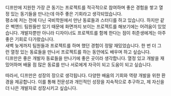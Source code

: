 디프만에 지원한 가장 큰 동기는 프로젝트를 적극적으로 참여하며 좋은 경험을 쌓고 열정 있는 동기들을 만나는데 아주 좋은 기회라고 생각되었습니다.  
평소에 저는 전에 다닌 국비학원에서 만난 동료들과 스터디를 하고 있습니다. 하지만 같은 벡앤드 팀원들만 있기 때문에 화면까지 보이는 프로젝트를 해보기에는 어려움이 있었습니다. 개발자뿐만 아니라 디자이너도 프로젝트를 함께 한다는 점이 취준생에게는 아주 좋은 기회로 다가왔습니다.  
새벽 늦게까지 팀원들과 프로젝트를 하며 했던 경험이 정말 재밌었습니다. 한 번 더 그런 열정 있는 동료들을 만나서 프로젝트를 하는 동안에도 배우며 하고 싶습니다.  
디프만은 좋은 개발자 동료들을 만나기에 좋은 곳이라 생각합니다. 열정 있고 개발을 재밌어하며 배울 점 많은 동료를 만나 서로에게 자극이 되고 도움이 되고 싶습니다.  
  
따라서, 디프만은 성장의 장으로 생각됩니다. 다양한 배움의 기회와 역량 개발을 위한 환경을 제공합니다. 이를 통해 전문성과 개인적인 성장을 지속적으로 추구하고, 제 자신을 더 나은 개발자로 성장시키고 싶습니다.